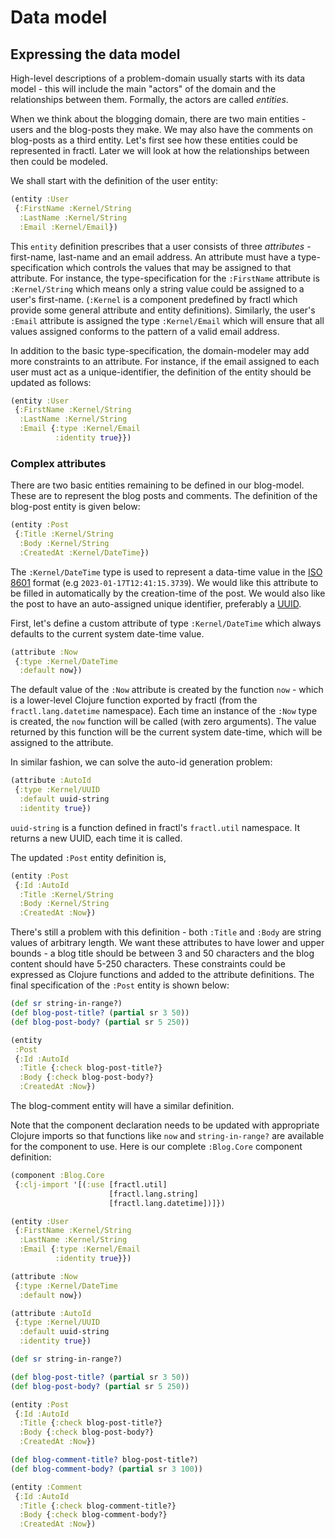 # Data model

## Expressing the data model

High-level descriptions of a problem-domain usually starts with its data model - this will include
the main "actors" of the domain and the relationships between them. Formally, the actors are called
*entities*. 

When we think about the blogging domain, there are two main entities - users and the blog-posts they make.
We may also have the comments on blog-posts as a third entity. Let's first see how these entities could be
represented in fractl. Later we will look at how the relationships between then could be modeled.

We shall start with the definition of the user entity:

```clojure
(entity :User
 {:FirstName :Kernel/String
  :LastName :Kernel/String
  :Email :Kernel/Email})
```

This `entity` definition prescribes that a user consists of three *attributes* - 
first-name, last-name and an email address. An attribute must have a type-specification
which controls the values that may be assigned to that attribute. For instance, the
type-specification for the `:FirstName` attribute is `:Kernel/String` which means only
a string value could be assigned to a user's first-name. (`:Kernel` is a component predefined
by fractl which provide some general attribute and entity definitions). Similarly, the user's
`:Email` attribute is assigned the type `:Kernel/Email` which will ensure that all values assigned
conforms to the pattern of a valid email address.

In addition to the basic type-specification, the domain-modeler may add more constraints to an
attribute. For instance, if the email assigned to each user must act as a unique-identifier,
the definition of the entity should be updated as follows:

```clojure
(entity :User
 {:FirstName :Kernel/String
  :LastName :Kernel/String
  :Email {:type :Kernel/Email
          :identity true}})
```
### Complex attributes

There are two basic entities remaining to be defined in our blog-model. These are to represent
the blog posts and comments. The definition of the blog-post entity is given below:

```clojure
(entity :Post
 {:Title :Kernel/String
  :Body :Kernel/String
  :CreatedAt :Kernel/DateTime})
```

The `:Kernel/DateTime` type is used to represent a data-time value in the
[ISO 8601](https://en.wikipedia.org/wiki/ISO_8601) format (e.g `2023-01-17T12:41:15.3739`).
We would like this attribute to be filled in automatically by the creation-time of the post. We would also like the post
to have an auto-assigned unique identifier, preferably a [UUID](https://en.wikipedia.org/wiki/Universally_unique_identifier).

First, let's define a custom attribute of type `:Kernel/DateTime` which always defaults to the current system date-time value.

```clojure
(attribute :Now
 {:type :Kernel/DateTime
  :default now})
```

The default value of the `:Now` attribute is created by the function `now` - which is a lower-level
Clojure function exported by fractl (from the `fractl.lang.datetime` namespace).
Each time an instance of the `:Now` type is created, the `now` function will be called (with zero arguments).
The value returned by this function will be the current system date-time, which will be assigned to the attribute.

In similar fashion, we can solve the auto-id generation problem:

```clojure
(attribute :AutoId
 {:type :Kernel/UUID
  :default uuid-string
  :identity true})
```

`uuid-string` is a function defined in fractl's `fractl.util` namespace. It returns a new UUID, each time it is called.

The updated `:Post` entity definition is,

```clojure
(entity :Post
 {:Id :AutoId
  :Title :Kernel/String
  :Body :Kernel/String
  :CreatedAt :Now})
```

There's still a problem with this definition - both `:Title` and `:Body` are string values of arbitrary length.
We want these attributes to have lower and upper bounds - a blog title should be between 3 and 50 characters and
the blog content should have 5-250 characters. These constraints could be expressed as Clojure functions and added
to the attribute definitions. The final specification of the `:Post` entity is shown below:

```clojure
(def sr string-in-range?)
(def blog-post-title? (partial sr 3 50))
(def blog-post-body? (partial sr 5 250))

(entity
 :Post
 {:Id :AutoId
  :Title {:check blog-post-title?}
  :Body {:check blog-post-body?}
  :CreatedAt :Now})
```
The blog-comment entity will have a similar definition.

Note that the component declaration needs to be updated with appropriate Clojure
imports so that functions like `now` and `string-in-range?` are available for the
component to use. Here is our complete `:Blog.Core` component definition:

```clojure
(component :Blog.Core
 {:clj-import '[(:use [fractl.util]
                      [fractl.lang.string]
                      [fractl.lang.datetime])]})

(entity :User
 {:FirstName :Kernel/String
  :LastName :Kernel/String
  :Email {:type :Kernel/Email
          :identity true}})

(attribute :Now
 {:type :Kernel/DateTime
  :default now})

(attribute :AutoId
 {:type :Kernel/UUID
  :default uuid-string
  :identity true})

(def sr string-in-range?)

(def blog-post-title? (partial sr 3 50))
(def blog-post-body? (partial sr 5 250))

(entity :Post
 {:Id :AutoId
  :Title {:check blog-post-title?}
  :Body {:check blog-post-body?}
  :CreatedAt :Now})

(def blog-comment-title? blog-post-title?)
(def blog-comment-body? (partial sr 3 100))

(entity :Comment
 {:Id :AutoId
  :Title {:check blog-comment-title?}
  :Body {:check blog-comment-body?}
  :CreatedAt :Now})
```
